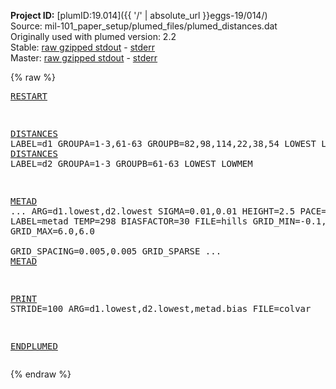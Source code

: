 **Project ID:** [plumID:19.014]({{ '/' | absolute_url }}eggs-19/014/)  
Source: mil-101_paper_setup/plumed_files/plumed_distances.dat  
Originally used with plumed version: 2.2  
Stable: [raw gzipped stdout](plumed_distances.dat.plumed.stdout.txt.gz) - [stderr](plumed_distances.dat.plumed.stderr)  
Master: [raw gzipped stdout](plumed_distances.dat.plumed_master.stdout.txt.gz) - [stderr](plumed_distances.dat.plumed_master.stderr)  

{% raw %}<pre>
<a href="https://plumed.github.io/doc-master/user-doc/html/_r_e_s_t_a_r_t.html">RESTART</a>

<a href="https://plumed.github.io/doc-master/user-doc/html/_d_i_s_t_a_n_c_e_s.html">DISTANCES</a> LABEL=d1 GROUPA=1-3,61-63  GROUPB=82,98,114,22,38,54 LOWEST LOWMEM
<a href="https://plumed.github.io/doc-master/user-doc/html/_d_i_s_t_a_n_c_e_s.html">DISTANCES</a> LABEL=d2 GROUPA=1-3        GROUPB=61-63              LOWEST LOWMEM

<a href="https://plumed.github.io/doc-master/user-doc/html/_m_e_t_a_d.html">METAD</a> ...
ARG=d1.lowest,d2.lowest SIGMA=0.01,0.01 HEIGHT=2.5
PACE=500 LABEL=metad TEMP=298 BIASFACTOR=30 FILE=hills
GRID_MIN=-0.1,-0.1 GRID_MAX=6.0,6.0     
GRID_SPACING=0.005,0.005 GRID_SPARSE
... <a href="https://plumed.github.io/doc-master/user-doc/html/_m_e_t_a_d.html">METAD</a>

<a href="https://plumed.github.io/doc-master/user-doc/html/_p_r_i_n_t.html">PRINT</a> STRIDE=100 ARG=d1.lowest,d2.lowest,metad.bias FILE=colvar

<a href="https://plumed.github.io/doc-master/user-doc/html/_e_n_d_p_l_u_m_e_d.html">ENDPLUMED</a>
</pre>{% endraw %}
